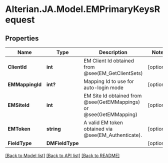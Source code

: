 # Alterian.JA.Model.EMPrimaryKeysRequest

## Properties

Name | Type | Description | Notes
------------ | ------------- | ------------- | -------------
**ClientId** | **int** | EM Client Id obtained from @see(EM_GetClientSets) | [optional] 
**EMMappingId** | **int?** | Mapping Id to use for auto-login mode | [optional] 
**EMSiteId** | **int** | EM Site Id obtained from @see(GetEMMappings) or @see(GetEMMapping) | [optional] 
**EMToken** | **string** | A valid EM token obtained via @see(EM_Authenticate). | [optional] 
**FieldType** | **DMFieldType** |  | [optional] 

[[Back to Model list]](../README.md#documentation-for-models) [[Back to API list]](../README.md#documentation-for-api-endpoints) [[Back to README]](../README.md)

